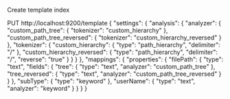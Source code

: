 Create template index


PUT 
http://localhost:9200/template
{
  "settings": {
    "analysis": {
      "analyzer": {
        "custom_path_tree": {
          "tokenizer": "custom_hierarchy"
        },
        "custom_path_tree_reversed": {
          "tokenizer": "custom_hierarchy_reversed"
        }
      },
      "tokenizer": {
        "custom_hierarchy": {
          "type": "path_hierarchy",
          "delimiter": "/"
        },
        "custom_hierarchy_reversed": {
          "type": "path_hierarchy",
          "delimiter": "/",
          "reverse": "true"
        }
      }
    }
  },
  "mappings": {
        "properties": {
            "filePath": {
                "type": "text",
                "fields": {
                    "tree": {
                        "type": "text",
                        "analyzer": "custom_path_tree"
                    },
                    "tree_reversed": {
                        "type": "text",
                        "analyzer": "custom_path_tree_reversed"
                    }
                }
            },
            "subType": {
                "type": "keyword"
            },
            "userName": {
              "type": "text",
              "analyzer": "keyword"
            }
        }
  }
}
